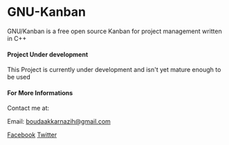 # GNU-Kanban
GNU/Kanban is a free open source Kanban for project management written in C++

#### Project Under development
This Project is currently under development and isn't yet mature enough to be used


#### For More Informations
Contact me at:

Email: boudaakkarnazih@gmail.com

[Facebook](https://facebook.com/spounka346)
[Twitter](https://twitter.com/spounka346)

